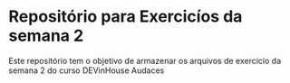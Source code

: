 # Repositório para Exercicíos da semana 2

Este repositório tem o objetivo de armazenar os arquivos de exercicío da semana 2 do curso DEVinHouse Audaces
